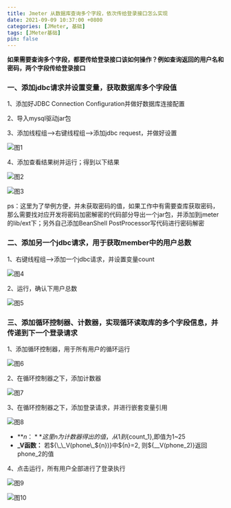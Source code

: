 ```yaml
---
title: Jmeter 从数据库查询多个字段，依次传给登录接口怎么实现
date: 2021-09-09 10:37:00 +0800
categories: [JMeter, 基础]
tags: [JMeter基础]
pin: false
---
```


**如果需要查询多个字段，都要传给登录接口该如何操作？例如查询返回的用户名和密码，两个字段传给登录接口**

### 一、添加jdbc请求并设置变量，获取数据库多个字段值

1、添加好JDBC Connection Configuration并做好数据库连接配置

2、导入mysql驱动jar包

3、添加线程组-->右键线程组-->添加jdbc request，并做好设置

![图1](https://cdn.jsdelivr.net/gh/3wsea/blog-images@master/commons/20210909/0909-5-1.png)

4、添加查看结果树并运行；得到以下结果

![图2](https://cdn.jsdelivr.net/gh/3wsea/blog-images@master/commons/20210909/0909-5-2.png)

![图3](https://cdn.jsdelivr.net/gh/3wsea/blog-images@master/commons/20210909/0909-5-3.png)

ps：这里为了举例方便，并未获取密码的值，如果工作中有需要查库获取密码，那么需要找对应开发将密码加密解密的代码部分导出一个jar包，并添加到jmeter的lib/ext下；另外自己添加BeanShell PostProcessor写代码进行密码解密

### 二、添加另一个jdbc请求，用于获取member中的用户总数

1、右键线程组-->添加一个jdbc请求，并设置变量count

![图4](https://cdn.jsdelivr.net/gh/3wsea/blog-images@master/commons/20210909/0909-5-4.png)

2、运行，确认下用户总数

![图5](https://cdn.jsdelivr.net/gh/3wsea/blog-images@master/commons/20210909/0909-5-5.png)

### 三、添加循环控制器、计数器，实现循环读取库的多个字段信息，并传递到下一个登录请求

1、添加循环控制器，用于所有用户的循环运行

![图6](https://cdn.jsdelivr.net/gh/3wsea/blog-images@master/commons/20210909/0909-5-6.png)

2、在循环控制器之下，添加计数器

![图7](https://cdn.jsdelivr.net/gh/3wsea/blog-images@master/commons/20210909/0909-5-7.png)

3、在循环控制器之下，添加登录请求，并进行嵌套变量引用

![图8](https://cdn.jsdelivr.net/gh/3wsea/blog-images@master/commons/20210909/0909-5-8.png)

-   **${n}：**这里n为计数器得出的值，从1到${count\_1},即值为1~25
-   **\_V函数：** 若${\_\_V(phone\_${n})}中${n}=2, 则${\_\_V(phone\_2)}返回phone\_2的值

4、点击运行，所有用户全部进行了登录执行

![图9](https://cdn.jsdelivr.net/gh/3wsea/blog-images@master/commons/20210909/0909-5-9.png)

![图10](https://cdn.jsdelivr.net/gh/3wsea/blog-images@master/commons/20210909/0909-5-10.png)